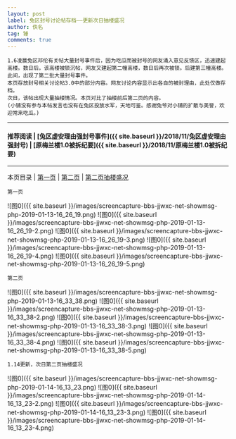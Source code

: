 ```yaml
---
layout: post
label: 兔区封号讨论帖存档——更新次日抽楼盛况
author: 佚名
tag: 锤
comments: true
---
```


    1.6凌晨兔区邓伦有关帖大量封号事件后，因为吃瓜而被封号的网友涌入意见反馈区，迅速建起高楼。数日后，该高楼被锁沉帖，网友又建起第二幢高楼，数日后再次被锁。后建第三幢高楼。此间，出现了第二批大量封号事件。
    本页存放封号相关讨论帖3.0中的部分内容。网友讨论内容显示出各自的被封理由，此处仅做存档。
    次日，该帖出现大量抽楼情况。本页对比了抽楼前后第二页的内容。
    (小铺没有参与本帖发言也没有在兔区投放水军，天地可鉴。感谢兔爷对小铺的扩散与美誉，欢迎常来吃瓜。)

---
#### 推荐阅读 | [兔区虚安理由强封号事件]({{ site.baseurl }}/2018/11/兔区虚安理由强封号) | [原梅兰楼1.0被拆纪要]({{ site.baseurl }}/2018/11/原梅兰楼1.0被拆纪要)
---
本页目录 \| [第一页](#dxjje) \| [第二页](#dxjja) \| [第二页抽楼盛况](#dxjjb)


<a class="anchor" name="dxjje"></a>

    第一页
    
![图0]({{ site.baseurl }}/images/screencapture-bbs-jjwxc-net-showmsg-php-2019-01-13-16_26_19.png)
![图0]({{ site.baseurl }}/images/screencapture-bbs-jjwxc-net-showmsg-php-2019-01-13-16_26_19-2.png)
![图0]({{ site.baseurl }}/images/screencapture-bbs-jjwxc-net-showmsg-php-2019-01-13-16_26_19-3.png)
![图0]({{ site.baseurl }}/images/screencapture-bbs-jjwxc-net-showmsg-php-2019-01-13-16_26_19-4.png)
![图0]({{ site.baseurl }}/images/screencapture-bbs-jjwxc-net-showmsg-php-2019-01-13-16_26_19-5.png)

<a class="anchor" name="dxjja"></a>

    第二页

![图0]({{ site.baseurl }}/images/screencapture-bbs-jjwxc-net-showmsg-php-2019-01-13-16_33_38.png)
![图0]({{ site.baseurl }}/images/screencapture-bbs-jjwxc-net-showmsg-php-2019-01-13-16_33_38-2.png)
![图0]({{ site.baseurl }}/images/screencapture-bbs-jjwxc-net-showmsg-php-2019-01-13-16_33_38-3.png)
![图0]({{ site.baseurl }}/images/screencapture-bbs-jjwxc-net-showmsg-php-2019-01-13-16_33_38-4.png)
![图0]({{ site.baseurl }}/images/screencapture-bbs-jjwxc-net-showmsg-php-2019-01-13-16_33_38-5.png)


<a class="anchor" name="dxjjb"></a>

    1.14更新，次日第二页抽楼盛况
    
![图0]({{ site.baseurl }}/images/screencapture-bbs-jjwxc-net-showmsg-php-2019-01-14-16_13_23.png)
![图0]({{ site.baseurl }}/images/screencapture-bbs-jjwxc-net-showmsg-php-2019-01-14-16_13_23-2.png)
![图0]({{ site.baseurl }}/images/screencapture-bbs-jjwxc-net-showmsg-php-2019-01-14-16_13_23-3.png)
![图0]({{ site.baseurl }}/images/screencapture-bbs-jjwxc-net-showmsg-php-2019-01-14-16_13_23-4.png)


